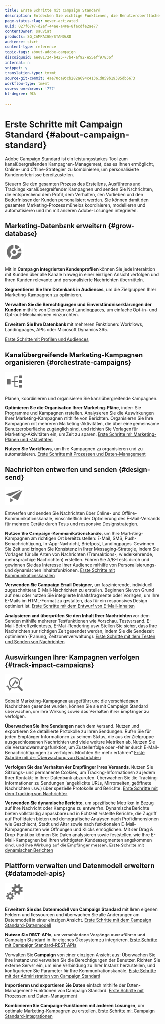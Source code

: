 ```yaml
---
title: Erste Schritte mit Campaign Standard
description: Entdecken Sie wichtige Funktionen, die Benutzeroberfläche und globale Richtlinien.
page-status-flag: never-activated
uuid: 027f6787-d2ef-44ae-a40a-8facdfe2ae77
contentOwner: sauviat
products: SG_CAMPAIGN/STANDARD
audience: start
content-type: reference
topic-tags: about-adobe-campaign
discoiquuid: aee81724-b425-47b4-af92-e55eff97836f
internal: n
snippet: y
translation-type: tm+mt
source-git-commit: 4ae70ca95cb282a694c41361d859b19385db5673
workflow-type: tm+mt
source-wordcount: '777'
ht-degree: 98%

---
```



# Erste Schritte mit Campaign Standard {#about-campaign-standard}

Adobe Campaign Standard ist ein leistungsstarkes Tool zum kanalübergreifenden Kampagnen-Management, das es Ihnen ermöglicht, Online- und Offline-Strategien zu kombinieren, um personalisierte Kundenerlebnisse bereitzustellen.

Steuern Sie den gesamten Prozess des Erstellens, Ausführens und Trackings kanalübergreifender Kampagnen und senden Sie Nachrichten, die entsprechend dem Profil, dem Verhalten, den Vorlieben und den Bedürfnissen der Kunden personalisiert werden. Sie können damit den gesamten Marketing-Prozess mühelos koordinieren, modellieren und automatisieren und ihn mit anderen Adobe-Lösungen integrieren.

## Marketing-Datenbank erweitern {#grow-database}

<img width="60px" alt="Bedingungen" src="assets/icon_segment.svg"/>

Mit in **Campaign integrierten Kundenprofilen** können Sie jede Interaktion mit Kunden über alle Kanäle hinweg in einer einzigen Ansicht verfolgen und Ihren Kunden relevante und personalisierte Nachrichten übermitteln.

**Segmentieren Sie Ihre Datenbank in Audiences**, um die Zielgruppen Ihrer Marketing-Kampagnen zu optimieren.

**Verwalten Sie die Berechtigungen und Einverständniserklärungen der Kunden** mithilfe von Diensten und Landingpages, um einfache Opt-in- und Opt-out-Mechanismen einzurichten.

**Erweitern Sie Ihre Datenbank** mit mehreren Funktionen: Workflows, Landingpages, APIs oder Microsoft Dynamics 365.

[Erste Schritte mit Profilen und Audiences](../../audiences/using/get-started-profiles-and-audiences.md)

## Kanalübergreifende Marketing-Kampagnen organisieren {#orchestrate-campaigns}

<img width="60px" alt="Bedingungen" src="assets/icon_workflows.svg"/>

Planen, koordinieren und organisieren Sie kanalübergreifende Kampagnen.

**Optimieren Sie die Organisation Ihrer Marketing-Pläne**, indem Sie Programme und Kampagnen erstellen. Analysieren Sie die Auswirkungen Ihrer Marketing-Kampagnen mithilfe von Berichten. Organisieren Sie Ihre Kampagnen mit mehreren Marketing-Aktivitäten, die über eine gemeinsame Benutzeroberfläche zugänglich sind, und richten Sie Vorlagen für Marketing-Aktivitäten ein, um Zeit zu sparen. [Erste Schritte mit Marketing-Plänen und -Aktivitäten](../../start/using/programs-and-campaigns.md)

**Nutzen Sie Workflows**, um Ihre Kampagnen zu organisieren und zu automatisieren. [Erste Schritte mit Prozessen und Daten-Management](../../automating/using/get-started-workflows.md)

## Nachrichten entwerfen und senden {#design-send}

<img width="60px" alt="Bedingungen" src="assets/icon_send.svg"/>

Entwerfen und senden Sie Nachrichten über Online- und Offline-Kommunikationskanäle, einschließlich der Optimierung des E-Mail-Versands für mehrere Geräte durch Tests und responsive Designstrategien.

**Nutzen Sie Campaign-Kommunikationskanäle**, um Ihre Marketing-Kampagnen am richtigen Ort bereitzustellen: E-Mail, SMS, Push-Benachrichtigung, In-App-Nachricht, Briefpost, Landingpages. Gewinnen Sie Zeit und bringen Sie Konsistenz in Ihrer Messaging-Strategie, indem Sie Vorlagen für alle Arten von Nachrichten (Transaktions-, wiederkehrende, mehrsprachige Nachrichten) erstellen. Führen Sie A/B-Tests durch und gewinnen Sie das Interesse Ihrer Audience mithilfe von Personalisierungs- und dynamischen Inhaltsfunktionen. [Erste Schritte mit Kommunikationskanälen](../../channels/using/get-started-communication-channels.md)

**Verwenden Sie Campaign Email Designer**, um faszinierende, individuell zugeschnittene E-Mail-Nachrichten zu erstellen. Beginnen Sie von Grund auf neu oder nutzen Sie integrierte Inhaltsfragmente oder Vorlagen, um Ihre E-Mails im HTML-Format zu gestalten, das für ein responsives Design optimiert ist. [Erste Schritte mit dem Entwurf von E-Mail-Inhalten](../../designing/using/designing-content-in-adobe-campaign.md)

**Analysieren und überprüfen Sie den Inhalt Ihrer Nachrichten** vor dem Senden mithilfe mehrerer Testfunktionen wie Vorschau, Testversand, E-Mail-Betreffzeilentests, E-Mail-Rendering usw. Stellen Sie sicher, dass Ihre Nachrichten zur richtigen Zeit gesendet werden, indem Sie die Sendezeit optimieren (Planung, Zeitzonenverwaltung). [Erste Schritte mit dem Testen und Senden von Nachrichten](../../sending/using/get-started-sending-messages.md)

## Auswirkungen Ihrer Kampagnen verfolgen {#track-impact-campaigns}

<img width="60px" alt="Bedingungen" src="assets/icon_report.svg"/>

Sobald Marketing-Kampagnen ausgeführt und die verschiedenen Nachrichten gesendet wurden, können Sie sie mit Campaign Standard überwachen, um ihre Wirkung sowie das Verhalten ihrer Empfänger zu verfolgen.

**Überwachen Sie Ihre Sendungen** nach dem Versand. Nutzen und exportieren Sie detaillierte Protokolle zu Ihren Sendungen. Rufen Sie für jeden Empfänger Informationen zu seinem Status, die aus der Zielgruppe ausgeschlossenen Nachrichten und viele weitere Metriken ab.
Nutzen Sie die Versandwarnungsfunktion, um Zustellerfolge oder -fehler durch E-Mail-Benachrichtigungen zu verfolgen. Möchten Sie mehr erfahren? [Erste Schritte mit der Überwachung von Nachrichten](../../sending/using/monitoring-a-delivery.md)

**Verfolgen Sie das Verhalten der Empfänger Ihres Versands**. Nutzen Sie Sitzungs- und permanente Cookies, um Tracking-Informationen zu jedem Ihrer Kontakte in Ihrer Datenbank abzurufen. Überwachen Sie die Tracking-Informationen zu Sendungen (angeklickte URLs, Mirrorseiten, geöffnete Nachrichten usw.) über spezielle Protokolle und Berichte. [Erste Schritte mit dem Tracking von Nachrichten](../../sending/using/tracking-messages.md)

**Verwenden Sie dynamische Berichte**, um spezifische Metriken in Bezug auf Ihre Nachricht oder Kampagne zu entwerfen. Dynamische Berichte bieten vollständig anpassbare und in Echtzeit erstellte Berichte, die Zugriff auf Profildaten bieten und demografische Analysen nach Profildimensionen wie Geschlecht, Stadt und Alter sowie nach funktionalen E-Mail-Kampagnendaten wie Öffnungen und Klicks ermöglichen. Mit der Drag &amp; Drop-Funktion können Sie Daten analysieren sowie feststellen, wie Ihre E-Mail-Kampagnen bei Ihren wichtigsten Kundensegmenten angekommen sind, und ihre Wirkung auf die Empfänger messen. [Erste Schritte mit dynamischen Berichten](../../reporting/using/about-dynamic-reports.md)

## Plattform verwalten und Datenmodell erweitern {#datamodel-apis}

<img width="60px" alt="Bedingungen" src="assets/icon_admin.svg"/>

**Erweitern Sie das Datenmodell von Campaign Standard** mit Ihren eigenen Feldern und Ressourcen und überwachen Sie alle Änderungen am Datenmodell in einer einzigen Ansicht. [Erste Schritte mit dem Campaign Standard-Datenmodell](../../developing/using/get-started-data-model.md)

**Nutzen Sie REST-APIs**, um verschiedene Vorgänge auszuführen und Campaign Standard in Ihr eigenes Ökosystem zu integrieren. [Erste Schritte mit Campaign Standard-REST-APIs](../../api/using/get-started-apis.md)

Verwalten Sie **Campaign** von einer einzigen Ansicht aus: Überwachen Sie Ihre Instanz und verwalten Sie die Berechtigungen der Benutzer. Richten Sie externe Server ein, um eine Verbindung zu Ihrer Instanz herzustellen, und konfigurieren Sie Parameter für Ihre Kommunikationskanäle. [Erste Schritte mit der Administration von Campaign Standard](../../administration/using/get-started-campaign-administration.md)

**Importieren und exportieren Sie Daten** einfach mithilfe der Daten-Management-Funktionen von Campaign Standard. [Erste Schritte mit Prozessen und Daten-Management](../../automating/using/get-started-workflows.md)

**Kombinieren Sie Campaign-Funktionen mit anderen Lösungen**, um optimale Marketing-Kampagnen zu erstellen. [Erste Schritte mit Campaign Standard-Integrationen](../../integrating/using/get-started-campaign-integrations.md)
